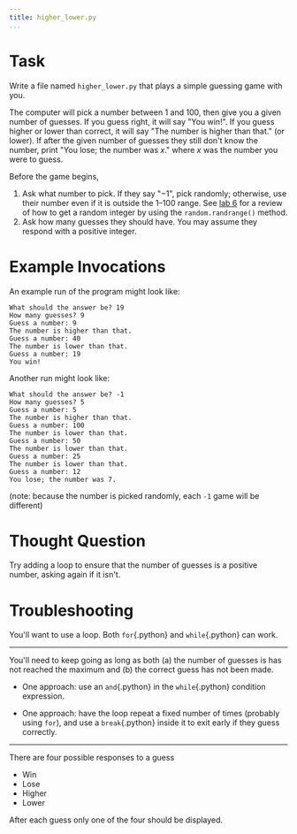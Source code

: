 ```yaml
---
title: higher_lower.py
...
```


# Task

Write a file named `higher_lower.py` that plays a simple guessing game with you.

The computer will pick a number between 1 and 100, then give you a given number of guesses.
If you guess right, it will say "You win!".
If you guess higher or lower than correct, it will say "The number is higher than that." (or lower). 
If after the given number of guesses they still don't know the number, print "You lose; the number was *x*." where *x* was the number you were to guess.

Before the game begins,

1.  Ask what number to pick. If they say "−1", pick randomly; otherwise, use their number even if it is outside the 1–100 range. See [lab 6](lab06-magic.html) for a review of how to get a random integer by using the `random.randrange()` method.
2.  Ask how many guesses they should have.  You may assume they respond with a positive integer.

# Example Invocations

An example run of the program might look like:

````
What should the answer be? 19
How many guesses? 9
Guess a number: 9
The number is higher than that.
Guess a number: 40
The number is lower than that.
Guess a number: 19
You win!
````

Another run might look like:

````
What should the answer be? -1
How many guesses? 5
Guess a number: 5
The number is higher than that.
Guess a number: 100
The number is lower than that.
Guess a number: 50
The number is lower than that.
Guess a number: 25
The number is lower than that.
Guess a number: 12
You lose; the number was 7.
````

(note: because the number is picked randomly, each `-1` game will be different)

# Thought Question

Try adding a loop to ensure that the number of guesses is a positive number, asking again if it isn't.


# Troubleshooting

You'll want to use a loop.  Both `for`{.python} and `while`{.python} can work.

---

You'll need to keep going as long as both (a) the number of guesses is has not reached the maximum and (b) the correct guess has not been made.

-   One approach: use an `and`{.python} in the `while`{.python} condition expression.

-   One approach: have the loop repeat a fixed number of times (probably using `for`), and use a `break`{.python} inside it to exit early if they guess correctly.

----

There are four possible responses to a guess

-   Win
-   Lose
-   Higher
-   Lower

After each guess only one of the four should be displayed.
